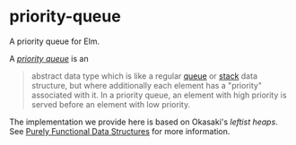 # priority-queue
A priority queue for Elm.

A [*priority queue*][priority-queue] is an

> abstract data type which is like a regular [queue][] or [stack][] data structure, but where additionally each element has a "priority" associated with it. In a priority queue, an element with high priority is served before an element with low priority.

The implementation we provide here is based on Okasaki's *leftist heaps*. See [Purely Functional Data Structures][pfds] for more information.

[priority-queue]: https://en.wikipedia.org/wiki/Priority_queue
[queue]: https://en.wikipedia.org/wiki/Queue_(abstract_data_type)
[stack]: https://en.wikipedia.org/wiki/Stack_(abstract_data_type)
[pfds]: https://www.cs.cmu.edu/~rwh/theses/okasaki.pdf
